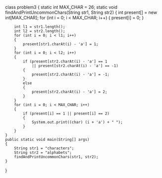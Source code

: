 class problem3
{
    static int MAX_CHAR = 26;
    static void findAndPrintUncommonChars(String str1,
                                       String str2)
    {
        int present[] = new int[MAX_CHAR];
        for (int i = 0; i < MAX_CHAR; i++)
        {
            present[i] = 0;
        }
 
        int l1 = str1.length();
        int l2 = str2.length();
        for (int i = 0; i < l1; i++)
        {
            present[str1.charAt(i) - 'a'] = 1;
        }
        for (int i = 0; i < l2; i++)
        {
            if (present[str2.charAt(i) - 'a'] == 1
                || present[str2.charAt(i) - 'a'] == -1)
            {
                present[str2.charAt(i) - 'a'] = -1;
            }
            else
            {
                present[str2.charAt(i) - 'a'] = 2;
            }
        }
        for (int i = 0; i < MAX_CHAR; i++)
        {
            if (present[i] == 1 || present[i] == 2)
            {
                System.out.print((char) (i + 'a') + " ");
            }
        }
    }
    public static void main(String[] args)
    {
        String str1 = "characters";
        String str2 = "alphabets";
        findAndPrintUncommonChars(str1, str2);
    }
}
